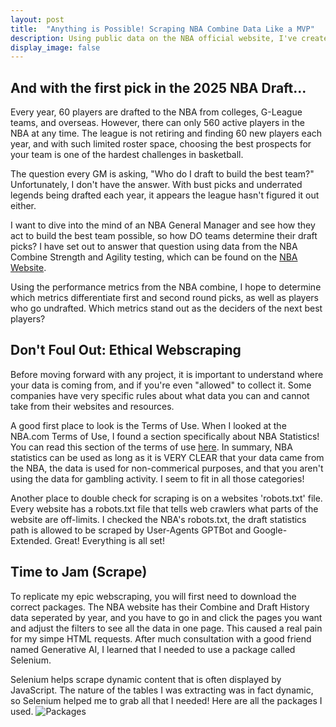 ```yaml
---
layout: post
title:  "Anything is Possible! Scraping NBA Combine Data Like a MVP"
description: Using public data on the NBA official website, I've created a championship data set that can be used to find which performance metrics determine the top draft picks.
display_image: false
---
```


## And with the first pick in the 2025 NBA Draft...
Every year, 60 players are drafted to the NBA from colleges, G-League teams, and overseas. However, there can only 560 active players in the NBA at any time. The league is not retiring and finding 60 new players each year, and with such limited roster space, choosing the best prospects for your team is one of the hardest challenges in basketball.

The question every GM is asking, "Who do I draft to build the best team?" Unfortunately, I don't have the answer. With bust picks and underrated legends being drafted each year, it appears the league hasn't figured it out either. 

I want to dive into the mind of an NBA General Manager and see how they act to build the best team possible, so how DO teams determine their draft picks? I have set out to answer that question using data from the NBA Combine Strength and Agility testing, which can be found on the <a href="https://www.nba.com/stats/draft/combine-strength-agility" target="_blank">NBA Website</a>.

Using the performance metrics from the NBA combine, I hope to determine which metrics differentiate first and second round picks, as well as players who go undrafted. Which metrics stand out as the deciders of the next best players?

## Don't Foul Out: Ethical Webscraping
Before moving forward with any project, it is important to understand where your data is coming from, and if you're even "allowed" to collect it. Some companies have very specific rules about what data you can and cannot take from their websites and resources. 

A good first place to look is the Terms of Use. When I looked at the NBA.com Terms of Use, I found a section specifically about NBA Statistics! You can read this section of the terms of use <a href="https://www.nba.com/termsofuse#nba-statistics" target="_blank">here</a>. In summary, NBA statistics can be used as long as it is VERY CLEAR that your data came from the NBA, the data is used for non-commerical purposes, and that you aren't using the data for gambling activity. I seem to fit in all those categories!

Another place to double check for scraping is on a websites 'robots.txt' file. Every website has a robots.txt file that tells web crawlers what parts of the website are off-limits. I checked the NBA's robots.txt, the draft statistics path is allowed to be scraped by User-Agents GPTBot and Google-Extended. Great! Everything is all set!

## Time to Jam (Scrape)
To replicate my epic webscraping, you will first need to download the correct packages. The NBA website has their Combine and Draft History data seperated by year, and you have to go in and click the pages you want and adjust the filters to see all the data in one page. This caused a real pain for my simpe HTML requests. After much consultation with a good friend named Generative AI, I learned that I needed to use a package called Selenium.

Selenium helps scrape dynamic content that is often displayed by JavaScript. The nature of the tables I was extracting was in fact dynamic, so Selenium helped me to grab all that I needed! Here are all the packages I used.
![Packages](https://mfaulconer.github.io/Stat386-Blog/assets/img/packages.png)


